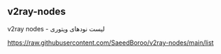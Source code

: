 ## v2ray-nodes
v2ray nodes - لیست نودهای ویتوری

https://raw.githubusercontent.com/SaeedBoroo/v2ray-nodes/main/list
